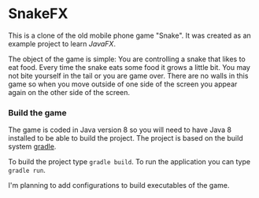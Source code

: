 # SnakeFX
This is a clone of the old mobile phone game "Snake".
It was created as an example project to learn *JavaFX*.

The object of the game is simple: You are controlling a snake that likes to eat
food. Every time the snake eats some food it grows a little bit. You may not bite yourself in the tail or you are game over. There are no walls in this game so when you move outside of one side of the screen you appear again on the other side of the screen.

### Build the game
The game is coded in Java version 8 so you will need to have Java 8 installed to be able to build the project. 
The project is based on the build system [gradle](http://http://www.gradle.org/). 

To build the project type `gradle build`. To run the application you can type `gradle run`.

I'm planning to add configurations to build executables of the game.

